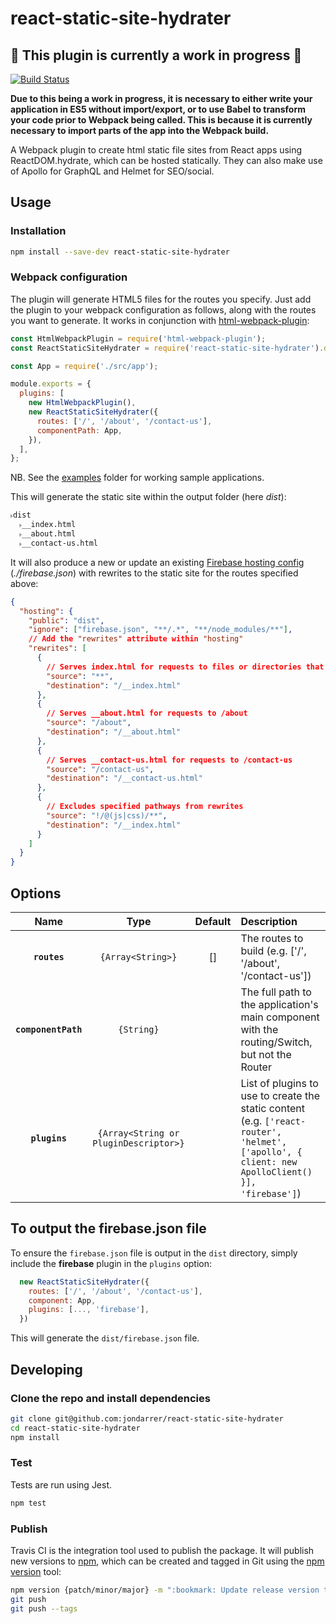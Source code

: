 # react-static-site-hydrater

## 🚧 This plugin is currently a work in progress 🚧

[![Build Status](https://travis-ci.com/jondarrer/react-static-site-hydrater.svg?branch=master)](https://travis-ci.com/jondarrer/react-static-site-hydrater)

**Due to this being a work in progress, it is necessary to either write your
application in ES5 without import/export, or to use Babel to transform your code
prior to Webpack being called. This is because it is currently necessary to
import parts of the app into the Webpack build.**

A Webpack plugin to create html static file sites from React apps using
ReactDOM.hydrate, which can be hosted statically. They can also make use of
Apollo for GraphQL and Helmet for SEO/social.

## Usage

### Installation

```bash
npm install --save-dev react-static-site-hydrater
```

### Webpack configuration

The plugin will generate HTML5 files for the routes you specify. Just add the
plugin to your webpack configuration as follows, along with the routes you want
to generate. It works in conjunction with
[html-webpack-plugin](https://github.com/jantimon/html-webpack-plugin):

```js
const HtmlWebpackPlugin = require('html-webpack-plugin');
const ReactStaticSiteHydrater = require('react-static-site-hydrater').default;

const App = require('./src/app');

module.exports = {
  plugins: [
    new HtmlWebpackPlugin(),
    new ReactStaticSiteHydrater({
      routes: ['/', '/about', '/contact-us'],
      componentPath: App,
    }),
  ],
};
```

NB. See the [examples](./examples) folder for working sample applications.

This will generate the static site within the output folder (here _dist_):

```txt
˫dist
  ˫__index.html
  ˫__about.html
  ˫__contact-us.html
```

It will also produce a new or update an existing
[Firebase hosting config](https://firebase.google.com/docs/hosting/full-config)
(_./firebase.json_) with rewrites to the static site for the routes specified
above:

```json
{
  "hosting": {
    "public": "dist",
    "ignore": ["firebase.json", "**/.*", "**/node_modules/**"],
    // Add the "rewrites" attribute within "hosting"
    "rewrites": [
      {
        // Serves index.html for requests to files or directories that do not exist
        "source": "**",
        "destination": "/__index.html"
      },
      {
        // Serves __about.html for requests to /about
        "source": "/about",
        "destination": "/__about.html"
      },
      {
        // Serves __contact-us.html for requests to /contact-us
        "source": "/contact-us",
        "destination": "/__contact-us.html"
      },
      {
        // Excludes specified pathways from rewrites
        "source": "!/@(js|css)/**",
        "destination": "/__index.html"
      }
    ]
  }
}
```

## Options

|        Name         |                 Type                  | Default | Description                                                                                                                         |
| :-----------------: | :-----------------------------------: | :-----: | :---------------------------------------------------------------------------------------------------------------------------------- |
|    **`routes`**     |           `{Array<String>}`           |   []    | The routes to build (e.g. ['/', '/about', '/contact-us'])                                                                           |
| **`componentPath`** |              `{String}`               |         | The full path to the application's main component with the routing/Switch, but not the Router                                       |
|    **`plugins`**    | `{Array<String or PluginDescriptor>}` |         | List of plugins to use to create the static content (e.g. `['react-router', 'helmet', ['apollo', { client: new ApolloClient() }], 'firebase']`) |

## To output the firebase.json file

To ensure the `firebase.json` file is output in the `dist` directory, simply
include the **firebase** plugin in the `plugins` option:

```js
  new ReactStaticSiteHydrater({
    routes: ['/', '/about', '/contact-us'],
    component: App,
    plugins: [..., 'firebase'],
  })
```

This will generate the `dist/firebase.json` file.

## Developing

### Clone the repo and install dependencies

```bash
git clone git@github.com:jondarrer/react-static-site-hydrater
cd react-static-site-hydrater
npm install
```

### Test

Tests are run using Jest.

```bash
npm test
```

### Publish

Travis CI is the integration tool used to publish the package. It will publish
new versions to [npm](https://docs.npmjs.com/cli/version), which can be created
and tagged in Git using the [npm version](https://docs.npmjs.com/cli/version)
tool:

```bash
npm version {patch/minor/major} -m ":bookmark: Update release version to %s"
git push
git push --tags
```
